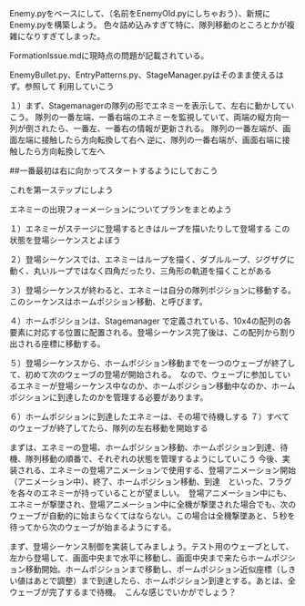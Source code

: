 Enemy.pyをベースにして、（名前をEnemyOld.pyにしちゃおう）、新規にEnemy.pyを構築しよう。
色々詰め込みすぎて特に、隊列移動のところとかが複雑になりすぎてしまった。

FormationIssue.mdに現時点の問題が記載されている。

EnemyBullet.py、EntryPatterns.py、StageManager.pyはそのまま使えるはず。参照して 利用していこう

１）まず、Stagemanagerの隊列の形でエネミーを表示して、左右に動かしていこう。
隊列の一番左端、一番右端のエネミーを監視していて、両端の縦方向一列が倒されたら、一番左、一番右の情報が更新される。
隊列の一番左端が、画面左端に接触したら方向転換して右へ
逆に、隊列の一番右端が、画面右端に接触したら方向転換して左へ

##一番最初は右に向かってスタートするようにしておこう


これを第一ステップにしよう


エネミーの出現フォーメーションについてプランをまとめよう

１）エネミーがステージに登場するときはループを描いたりして登場する
この状態を登場シーケンスとよぼう


２）登場シーケンスでは、エネミーはループを描く、ダブルループ、ジグザグに動く、丸いループではなく四角だったり、三角形の軌道を描くことがある

３）登場シーケンスが終わると、エネミーは自分の隊列ポジションに移動する。このシーケンスはホームポジション移動、と呼びます。

４）ホームポジションは、Stagemanager で定義されている、10x4の配列の各要素に対応する位置に配置される。登場シーケンス完了後は、この配列から割り出される座標に移動する。

５）登場シーケンスから、ホームポジション移動までを一つのウェーブが終了して、初めて次のウェーブの登場が開始される。　なので、ウェーブに参加しているエネミーが登場シーケンス中なのか、ホームポジション移動中なのか、ホームポジションに到達したのかを管理する必要があります。

６）ホームポジションに到達したエネミーは、その場で待機しする
７）すべてのウェーブが終了してたら、隊列の左右移動を開始する


まずは、エネミーの登場、ホームポジション移動、ホームポジション到達、待機、隊列移動の順番で、それぞれの状態を管理するようにしていこう
今後、実装される、エネミーの登場アニメーションで使用する、登場アニメーション開始（アニメーション中）、終了、ホームポジション移動、到達　といった、フラグを各々のエネミーが持っていることが望ましい。　登場アニメーション中にも、エネミーが撃墜され、登場アニメーション中に全機が撃墜された場合でも、次のウェーブが自動的に始まらなくてはならない。この場合は全機撃墜あと、５秒を待ってから次のウェーブが始まるようにする。





 まず、登場シーケンス制御を実装してみましょう。テスト用のウェーブとして、
  左から登場して、画面中央まで水平に移動し、画面中央まで来たらホームポジシ
  ョン移動開始。ホームポジションまで移動し、ポームポジション近似座標（しき
  い値はあとで調整）まで到達したら、ホームポジション到達とする。あとは、全
  ウェーブが完了するまで待機。　こんな感じでいかがでしょう？
